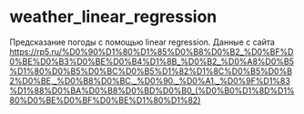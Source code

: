 # weather_linear_regression
Предсказание погоды с помощью linear regression. Данные с сайта https://rp5.ru/%D0%90%D1%80%D1%85%D0%B8%D0%B2_%D0%BF%D0%BE%D0%B3%D0%BE%D0%B4%D1%8B_%D0%B2_%D0%A8%D0%B5%D1%80%D0%B5%D0%BC%D0%B5%D1%82%D1%8C%D0%B5%D0%B2%D0%BE,_%D0%B8%D0%BC._%D0%90._%D0%A1._%D0%9F%D1%83%D1%88%D0%BA%D0%B8%D0%BD%D0%B0_(%D0%B0%D1%8D%D1%80%D0%BE%D0%BF%D0%BE%D1%80%D1%82)
